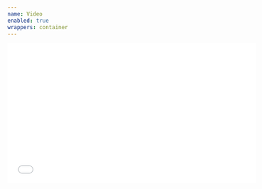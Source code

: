 ```yaml
---
name: Video
enabled: true
wrappers: container
---
```


<div class="video">
    <iframe width="560" height="315" src="//www.youtube.com/embed/C-y70ZOSzE0" frameborder="0" allowfullscreen></iframe>
</div>

